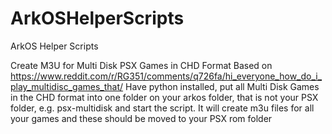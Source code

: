# ArkOSHelperScripts
ArkOS Helper Scripts

Create M3U for Multi Disk PSX Games in CHD Format
Based on https://www.reddit.com/r/RG351/comments/q726fa/hi_everyone_how_do_i_play_multidisc_games_that/
Have python installed, put all Multi Disk Games in the CHD format into one folder on your arkos folder, that is not your PSX folder, e.g. psx-multidisk and start the script. It will create m3u files for all your games and these should be moved to your PSX rom folder
